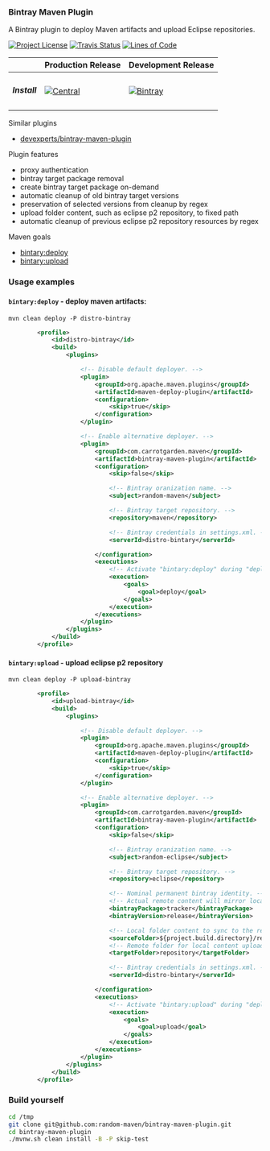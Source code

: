 
### Bintray Maven Plugin

A Bintray plugin to deploy Maven artifacts and upload Eclipse repositories. 

[![Project License][licence_icon]][licence_link]
[![Travis Status][travis_icon]][travis_link]
[![Lines of Code][tokei_basic_icon]][tokei_basic_link]

|         | Production Release | Development Release |
|---------|--------------------|---------------------|
| <h5>Install</h5> | [![Central][central_icon]][central_link] | [![Bintray][bintray_icon]][bintray_link] | 

Similar plugins
* [devexperts/bintray-maven-plugin](https://github.com/Devexperts/bintray-maven-plugin)

Plugin features
* proxy authentication
* bintray target package removal
* create bintray target package on-demand
* automatic cleanup of old bintray target versions
* preservation of selected versions from cleanup by regex
* upload folder content, such as eclipse p2 repository, to fixed path
* automatic cleanup of previous eclipse p2 repository resources by regex

Maven goals
* [bintary:deploy](https://random-maven.github.io/bintray-maven-plugin/deploy-mojo.html)
* [bintary:upload](https://random-maven.github.io/bintray-maven-plugin/upload-mojo.html)

### Usage examples

#### `bintary:deploy` - deploy maven artifacts:

```
mvn clean deploy -P distro-bintray
```

```xml
        <profile>
            <id>distro-bintray</id>
            <build>
                <plugins>

                    <!-- Disable default deployer. -->
                    <plugin>
                        <groupId>org.apache.maven.plugins</groupId>
                        <artifactId>maven-deploy-plugin</artifactId>
                        <configuration>
                            <skip>true</skip>
                        </configuration>
                    </plugin>

                    <!-- Enable alternative deployer. -->
                    <plugin>
                        <groupId>com.carrotgarden.maven</groupId>
                        <artifactId>bintray-maven-plugin</artifactId>
                        <configuration>
                            <skip>false</skip>

                            <!-- Bintray oranization name. -->
                            <subject>random-maven</subject>

                            <!-- Bintray target repository. -->
                            <repository>maven</repository>

                            <!-- Bintray credentials in settings.xml. -->
                            <serverId>distro-bintary</serverId>

                        </configuration>
                        <executions>
                            <!-- Activate "bintary:deploy" during "deploy" -->
                            <execution>
                                <goals>
                                    <goal>deploy</goal>
                                </goals>
                            </execution>
                        </executions>
                    </plugin>
                </plugins>
            </build>
        </profile>
```

#### `bintary:upload` - upload eclipse p2 repository

```
mvn clean deploy -P upload-bintray
```

```xml
        <profile>
            <id>upload-bintray</id>
            <build>
                <plugins>

                    <!-- Disable default deployer. -->
                    <plugin>
                        <groupId>org.apache.maven.plugins</groupId>
                        <artifactId>maven-deploy-plugin</artifactId>
                        <configuration>
                            <skip>true</skip>
                        </configuration>
                    </plugin>

                    <!-- Enable alternative deployer. -->
                    <plugin>
                        <groupId>com.carrotgarden.maven</groupId>
                        <artifactId>bintray-maven-plugin</artifactId>
                        <configuration>
                            <skip>false</skip>

                            <!-- Bintray oranization name. -->
                            <subject>random-eclipse</subject>

                            <!-- Bintray target repository. -->
                            <repository>eclipse</repository>

                            <!-- Nominal permanent bintray identity. -->
                            <!-- Actual remote content will mirror local dir. -->
                            <bintrayPackage>tracker</bintrayPackage>
                            <bintrayVersion>release</bintrayVersion>

                            <!-- Local folder content to sync to the remote repo. -->
                            <sourceFolder>${project.build.directory}/repository</sourceFolder>
                            <!-- Remote folder for local content upload, relative path. -->
                            <targetFolder>repository</targetFolder>

                            <!-- Bintray credentials in settings.xml. -->
                            <serverId>distro-bintary</serverId>

                        </configuration>
                        <executions>
                            <!-- Activate "bintary:upload" during "deploy" -->
                            <execution>
                                <goals>
                                    <goal>upload</goal>
                                </goals>
                            </execution>
                        </executions>
                    </plugin>
                </plugins>
            </build>
        </profile>
```

### Build yourself

```bash
cd /tmp
git clone git@github.com:random-maven/bintray-maven-plugin.git
cd bintray-maven-plugin
./mvnw.sh clean install -B -P skip-test
```

[licence_icon]: https://img.shields.io/github/license/random-maven/bintray-maven-plugin.svg?label=License
[licence_link]: http://www.apache.org/licenses/

[travis_icon]: https://travis-ci.org/random-maven/bintray-maven-plugin.svg
[travis_link]: https://travis-ci.org/random-maven/bintray-maven-plugin/builds

[tokei_basic_icon]: https://tokei.rs/b1/github/random-maven/bintray-maven-plugin
[tokei_basic_link]: https://github.com/random-maven/bintray-maven-plugin 

[central_icon]: https://maven-badges.herokuapp.com/maven-central/com.carrotgarden.maven/bintray-maven-plugin/badge.svg?style=plastic
[central_link]: https://maven-badges.herokuapp.com/maven-central/com.carrotgarden.maven/bintray-maven-plugin

[bintray_icon]: https://api.bintray.com/packages/random-maven/maven/bintray-maven-plugin/images/download.svg
[bintray_link]: https://bintray.com/random-maven/maven/bintray-maven-plugin/_latestVersion
